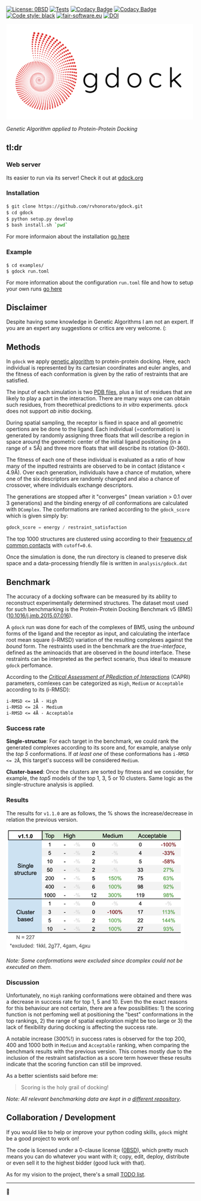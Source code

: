 [![License: 0BSD](https://img.shields.io/badge/license-0BSD-informational)](https://opensource.org/licenses/0BSD)
[![Tests](https://github.com/rvhonorato/gdock/actions/workflows/main.yml/badge.svg)](https://github.com/rvhonorato/gdock/actions/workflows/main.yml)
[![Codacy Badge](https://app.codacy.com/project/badge/Coverage/a794c83bedbc4e50b4bb6a0ed73ba3d0)](https://www.codacy.com/gh/rvhonorato/gdock/dashboard?utm_source=github.com&utm_medium=referral&utm_content=rvhonorato/gdock&utm_campaign=Badge_Coverage)
[![Codacy Badge](https://app.codacy.com/project/badge/Grade/a794c83bedbc4e50b4bb6a0ed73ba3d0)](https://www.codacy.com/gh/rvhonorato/gdock/dashboard?utm_source=github.com&amp;utm_medium=referral&amp;utm_content=rvhonorato/gdock&amp;utm_campaign=Badge_Grade)
[![Code style: black](https://img.shields.io/badge/code%20style-black-000000.svg)](https://github.com/psf/black)
[![fair-software.eu](https://img.shields.io/badge/fair--software.eu-%E2%97%8F%20%20%E2%97%8F%20%20%E2%97%8B%20%20%E2%97%8F%20%20%E2%97%8B-orange)](https://fair-software.eu)
[![DOI](https://zenodo.org/badge/DOI/10.5281/zenodo.4467795.svg)](https://doi.org/10.5281/zenodo.4467795)

<img src="imgs/gdock_logo.png" width="500">

_Genetic Algorithm applied to Protein-Protein Docking_

## tl:dr

### Web server
Its easier to run via its server! Check it out at [gdock.org](https://gdock.org/)

### Installation
```bash
$ git clone https://github.com/rvhonorato/gdock.git
$ cd gdock
$ python setup.py develop
$ bash install.sh `pwd`
```

For more informaion about the installation [go here](INSTALLATION.md)

### Example

```
$ cd examples/
$ gdock run.toml
```
For more information about the configuration `run.toml` file and how to setup your own runs [go here](example/README.md)


## Disclaimer

Despite having some knowledge in Genetic Algorithms I am not an expert. If you are an expert any suggestions or critics are very welcome. (:


## Methods

In `gdock` we apply [genetic algorithm](https://en.wikipedia.org/wiki/Genetic_algorithm) to protein-protein docking. Here, each individual is represented by its cartesian coordinates and euler angles, and the fitness of each conformation is given by the ratio of restraints that are satisfied.

The input of each simulation is two [PDB files](https://pdb101.rcsb.org/learn/guide-to-understanding-pdb-data/introduction), plus a list of residues that are likely to play a part in the interaction. There are many ways one can obtain such residues, from theorethical predictions to _in vitro_ experiments. `gdock` does not support _ab initio_ docking.

During spatial sampling, the receptor is fixed in space and all geometric opertions are be done to the ligand. Each individual (=conformation) is generated by randomly assigning three floats that will describe a region in space around the geometric center of the initial ligand positioning (in a range of ± 5Å) and three more floats that will describe its rotation (0-360).

The fitness of each one of these individual is evaluated as a ratio of how many of the inputted restraints are observed to be in contact (distance < 4.9Å). Over each generation, individuals have a chance of mutation, where one of the six descriptors are randomly changed and also a chance of crossover, where individuals exchange descriptors.

The generations are stopped after it "converges" (mean variation > 0.1 over 3 generations) and the binding energy of _all_ conformations are calculated with `DComplex`. The conformations are ranked according to the `gdock_score` which is given simply by:

```python
gdock_score = energy / restraint_satisfaction
```

The top 1000 structures are clustered using according to their [frequency of common contacts](https://github.com/haddocking/FCC) with `cutoff=0.6`.

Once the simulation is done, the run directory is cleaned to preserve disk space and a data-processing friendly file is written in `analysis/gdock.dat`

## Benchmark

The accuracy of a docking software can be measured by its ability to reconstruct experimentally determined structures. The dataset most used for such benchmarking is the Protein-Protein Docking Benchmark v5 (BM5) ([10.1016/j.jmb.2015.07.016](https://www-sciencedirect-com.proxy.library.uu.nl/science/article/pii/S0022283615004180)).

A `gdock` run was done for each of the complexes of BM5, using the _unbound_ forms of the ligand and the receptor as input, and calculating the interface root mean square (i-RMSD) variation of the resulting complexes against the _bound_ form. The restraints used in the benchmark are the _true-interface_, defined as the aminoacids that are observed in the _bound_ interface. These restraints can be interpreted as the perfect scenario, thus ideal to measure `gdock` perfomance.

According to the [_Critical Assessment of PRediction of Interactions_](https://www.ebi.ac.uk/pdbe/complex-pred/capri/) (CAPRI) parameters, comlexes can be categorized as `High`, `Medium` or `Acceptable` according to its (i-RMSD):

    i-RMSD <= 1Å - High
    i-RMSD <= 2Å - Medium
    i-RMSD <= 4Å - Acceptable

### Success rate

 **Single-structue**: For each target in the benchmark, we could rank the generated complexes according to its score and, for example, analyse only the _top 5_ conformations. If _at least one_ of these conformations has `i-RMSD <= 2Å`, this target's success will be considered `Medium`.

 **Cluster-based**: Once the clusters are sorted by fitness and we consider, for example, the _top5_ models of the top 1, 3, 5 or 10 clusters. Same logic as the single-structure analysis is applied.

### Results

The results for `v1.1.0` are as follows, the % shows the increase/decrease in relation the previous version.

<img src="imgs/v1-1-0_bm5.png" width="475">

_Note: Some conformations were excluded since dcomplex could not be executed on them._

### Discussion

Unfortunately, no `High` ranking conformations were obtained and there was a decrease in success rate for top 1, 5 and 10. Even tho the exact reasons for this behaviour are not certain, there are a few possibilities: 1) the scoring function is not perfoming well at positioning the "best" conformations in the top rankings, 2) the range of spatial exploration might be too large or 3) the lack of flexibility during docking is affecting the success rate.

A notable increase (300%!) in success rates is observed for the top 200, 400 and 1000 both in `Medium` and `Acceptable` ranking, when comparing the benchmark results with the previous version. This comes mostly due to the inclusion of the restraint satisfaction as a score term however these results indicate that the scoring function can still be improved.

As a better scientists said before me:

> Scoring is the holy grail of docking!

_Note: All relevant benchmarking data are kept in a [different repository](http://github.com/rvhonorato/gdock-benchmark)_.

## Collaboration / Development

If you would like to help or improve your python coding skills, `gdock` might be a good project to work on!

The code is licensed under a 0-clause license ([0BSD](LICENSE)), which pretty much means you can do whatever you want with it; copy, edit, deploy, distribute or even sell it to the highest bidder (good luck with that).

As for my vision to the project, there's a small [TODO list](CONTRIBUTING.md).

* * *

:octopus:
